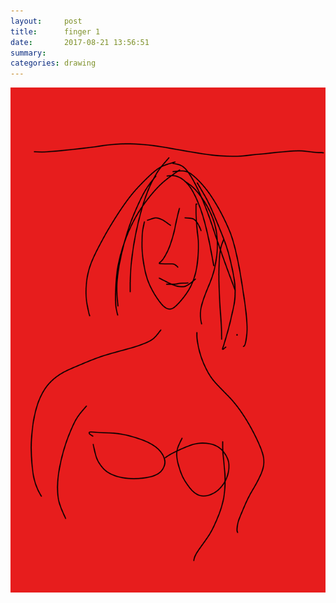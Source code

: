 ```yaml
---
layout:     post
title:      finger 1
date:       2017-08-21 13:56:51
summary:    
categories: drawing
---
```

![finger 1](/images/diary/finger-1.png "no the right aspect ratio")
